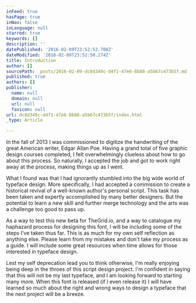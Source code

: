 ```yaml
---
inFeed: true
hasPage: true
inNav: false
inLanguage: null
starred: true
keywords: []
description: ''
datePublished: '2016-02-09T23:52:52.708Z'
dateModified: '2016-02-09T23:52:50.274Z'
title: Introduction
author: []
sourcePath: _posts/2016-02-09-dc8d349c-d4f1-47e6-8b88-a5b67c473b5f.md
published: true
authors: []
publisher:
  name: null
  domain: null
  url: null
  favicon: null
url: dc8d349c-d4f1-47e6-8b88-a5b67c473b5f/index.html
_type: Article

---
```

In the fall of 2013 I was commissioned to digitize the handwriting of the great American writer, Edgar Allan Poe. Having a grand total of five graphic design courses completed, I felt overwhelmingly clueless about how to go about this process. So naturally, I accepted the job and got to work right away at the process, making things up as I went.

What I found was that I had ignorantly stumbled into the big wide world of typeface design. More specifically, I had accepted a commission to create a historical revival of a well-known author's personal script. This task has been taken and expertly accomplished by many better designers. But the potential to learn a new skill and further merge technology and the arts was a challenge too good to pass up.

As a way to test this new beta for TheGrid.io, and a way to catalogue my haphazard process for designing this font, I will be including some of the steps I've taken thus far. This is as much for my own self reflection as anything else. Please learn from my mistakes and don't take my process as a guide. I will include some great resources when time allows for those interested in typeface design. 

Lest my self deprecation lead you to think otherwise, I'm really enjoying being deep in the throes of this script design project. I'm confident in saying that this will not be my last typeface, and I am looking forward to starting many more. When this font is released (if I even release it) I will have learned so much about the right and wrong ways to design a typeface that the next project will be a breeze.